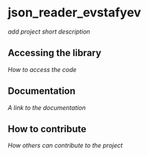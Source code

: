 # json_reader_evstafyev

*add project short description*

## Accessing the library

*How to access the code*

## Documentation

*A link to the documentation*

## How to contribute

*How others can contribute to the project*